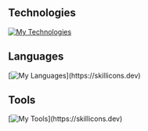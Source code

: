 ## Technologies

[![My Technologies](https://skillicons.dev/icons?i=react,vue,nodejs,postgres,linux)](https://skillicons.dev)

## Languages

[![My Languages](https://skillicons.dev/icons?i=html,css,sass,js,ts,php,java,)](https://skillicons.dev)

## Tools

[![My Tools](https://skillicons.dev/icons?i=figma,ai,xd,vscode,discord,git,github,gitlab,stackoverflow,netlify,replit,codepen,docker,,)](https://skillicons.dev)
